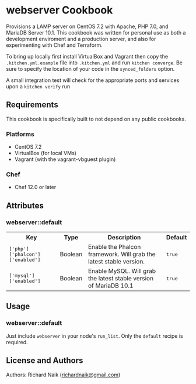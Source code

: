 # webserver Cookbook

Provisions a LAMP server on CentOS 7.2 with Apache, PHP 7.0, and MariaDB Server 10.1. This cookbook was written for 
personal use as both a development enviroment and a production server, and also for experimenting with
Chef and Terraform.

To bring up locally first install VirtualBox and Vagrant
then copy the `.kitchen.yml.example` file into `.kitchen.yml` and
run `kitchen converge`. Be sure to specify the location of your code in 
the `synced_folders` option.

A small integration test will check for the appropriate ports and services upon 
a `kitchen verify` run

## Requirements

This cookbook is specifically built to not depend on any public cookbooks.

### Platforms

- CentOS 7.2
- VirtualBox (for local VMs)
- Vagrant (with the vagrant-vbguest plugin)

### Chef

- Chef 12.0 or later

## Attributes

### webserver::default

<table>
  <tr>
    <th>Key</th>
    <th>Type</th>
    <th>Description</th>
    <th>Default</th>
  </tr>
  <tr>
    <td><tt>['php']['phalcon']['enabled']</tt></td>
    <td>Boolean</td>
    <td>Enable the Phalcon framework. Will grab the latest stable version.</td>
    <td><tt>true</tt></td>
  </tr>
  <tr>
    <td><tt>['mysql']['enabled']</tt></td>
    <td>Boolean</td>
    <td>Enable MySQL. Will grab the latest stable version of MariaDB 10.1</td>
    <td><tt>true</tt></td>
  </tr>
</table>

## Usage

### webserver::default

Just include `webserver` in your node's `run_list`. Only the `default` recipe is required.

## License and Authors

Authors: Richard Naik (richardnaik@gmail.com)
